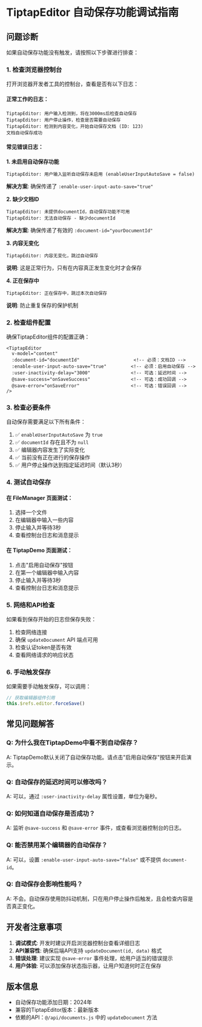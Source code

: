 # TiptapEditor 自动保存功能调试指南

## 问题诊断

如果自动保存功能没有触发，请按照以下步骤进行排查：

### 1. 检查浏览器控制台

打开浏览器开发者工具的控制台，查看是否有以下日志：

#### 正常工作的日志：
```
TiptapEditor: 用户输入检测到，将在3000ms后检查自动保存
TiptapEditor: 用户停止操作，检查是否需要自动保存
TiptapEditor: 检测到内容变化，开始自动保存文档 (ID: 123)
文档自动保存成功
```

#### 常见错误日志：

**1. 未启用自动保存功能**
```
TiptapEditor: 用户输入监听自动保存未启用 (enableUserInputAutoSave = false)
```
**解决方案**: 确保传递了 `:enable-user-input-auto-save="true"`

**2. 缺少文档ID**
```
TiptapEditor: 未提供documentId，自动保存功能不可用
TiptapEditor: 无法自动保存 - 缺少documentId
```
**解决方案**: 确保传递了有效的 `:document-id="yourDocumentId"`

**3. 内容无变化**
```
TiptapEditor: 内容无变化，跳过自动保存
```
**说明**: 这是正常行为，只有在内容真正发生变化时才会保存

**4. 正在保存中**
```
TiptapEditor: 正在保存中，跳过本次自动保存
```
**说明**: 防止重复保存的保护机制

### 2. 检查组件配置

确保TiptapEditor组件的配置正确：

```vue
<TiptapEditor
  v-model="content"
  :document-id="documentId"                    <!-- 必须：文档ID -->
  :enable-user-input-auto-save="true"         <!-- 必须：启用自动保存 -->
  :user-inactivity-delay="3000"               <!-- 可选：延迟时间 -->
  @save-success="onSaveSuccess"               <!-- 可选：成功回调 -->
  @save-error="onSaveError"                   <!-- 可选：错误回调 -->
/>
```

### 3. 检查必要条件

自动保存需要满足以下所有条件：

1. ✅ `enableUserInputAutoSave` 为 `true`
2. ✅ `documentId` 存在且不为 `null`
3. ✅ 编辑器内容发生了实际变化
4. ✅ 当前没有正在进行的保存操作
5. ✅ 用户停止操作达到指定延迟时间（默认3秒）

### 4. 测试自动保存

#### 在 FileManager 页面测试：
1. 选择一个文件
2. 在编辑器中输入一些内容
3. 停止输入并等待3秒
4. 查看控制台日志和消息提示

#### 在 TiptapDemo 页面测试：
1. 点击"启用自动保存"按钮
2. 在第一个编辑器中输入内容
3. 停止输入并等待3秒
4. 查看控制台日志和消息提示

### 5. 网络和API检查

如果看到保存开始的日志但保存失败：

1. 检查网络连接
2. 确保 `updateDocument` API 端点可用
3. 检查认证token是否有效
4. 查看网络请求的响应状态

### 6. 手动触发保存

如果需要手动触发保存，可以调用：

```javascript
// 获取编辑器组件引用
this.$refs.editor.forceSave()
```

## 常见问题解答

### Q: 为什么我在TiptapDemo中看不到自动保存？
A: TiptapDemo默认关闭了自动保存功能。请点击"启用自动保存"按钮来开启演示。

### Q: 自动保存的延迟时间可以修改吗？
A: 可以，通过 `:user-inactivity-delay` 属性设置，单位为毫秒。

### Q: 如何知道自动保存是否成功？
A: 监听 `@save-success` 和 `@save-error` 事件，或查看浏览器控制台的日志。

### Q: 能否禁用某个编辑器的自动保存？
A: 可以，设置 `:enable-user-input-auto-save="false"` 或不提供 `document-id`。

### Q: 自动保存会影响性能吗？
A: 不会。自动保存使用防抖动机制，只在用户停止操作后触发，且会检查内容是否真正变化。

## 开发者注意事项

1. **调试模式**: 开发时建议开启浏览器控制台查看详细日志
2. **API兼容性**: 确保后端API支持 `updateDocument(id, data)` 格式
3. **错误处理**: 建议实现 `@save-error` 事件处理，给用户适当的错误提示
4. **用户体验**: 可以添加保存状态指示器，让用户知道何时正在保存

## 版本信息

- 自动保存功能添加日期：2024年
- 兼容的TiptapEditor版本：最新版本
- 依赖的API：`@/api/documents.js` 中的 `updateDocument` 方法
